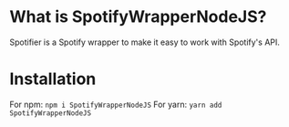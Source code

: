 # What is SpotifyWrapperNodeJS?

Spotifier is a Spotify wrapper to make it easy to work with Spotify's API.

# Installation

For npm:
`npm i SpotifyWrapperNodeJS`
For yarn:
`yarn add SpotifyWrapperNodeJS`
